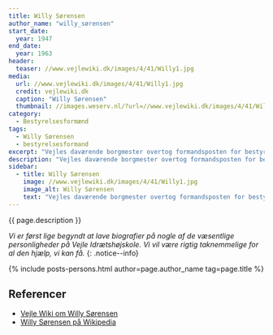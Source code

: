 ```yaml
---
title: Willy Sørensen
author_name: "willy_sørensen"
start_date: 
  year: 1947
end_date:
  year: 1963
header:
  teaser: //www.vejlewiki.dk/images/4/41/Willy1.jpg
media: 
  url: //www.vejlewiki.dk/images/4/41/Willy1.jpg
  credit: vejlewiki.dk
  caption: "Willy Sørensen"
  thumbnail: //images.weserv.nl/?url=//www.vejlewiki.dk/images/4/41/Willy1.jpg&w=100
category:
  - Bestyrelsesformænd
tags:
  - Willy Sørensen
  - bestyrelsesformand
excerpt: "Vejles daværende borgmester overtog formandsposten for bestyrelsen i 1947 og sad på posten indtil 1963."
description: "Vejles daværende borgmester overtog formandsposten for bestyrelsen for Den Jyske Idrætshøjskole efter sin borgmesterkollega."
sidebar:
  - title: Willy Sørensen
    image: //www.vejlewiki.dk/images/4/41/Willy1.jpg
    image_alt: Willy Sørensen
    text: "Vejles daværende borgmester overtog formandsposten for bestyrelsen i 1947 og sad på posten indtil 1963."
---
```


{{ page.description }}

_Vi er først lige begyndt at lave biografier på nogle af de væsentlige personligheder på Vejle Idrætshøjskole. Vi vil være rigtig taknemmelige for al den hjælp, vi kan få._
{: .notice--info}

{% include posts-persons.html author=page.author_name tag=page.title %}

## Referencer

- [Vejle Wiki om Willy Sørensen](http://www.vejlewiki.dk/index.php?title=Willy_S%C3%B8rensen)
- [Willy Sørensen på Wikipedia](https://da.wikipedia.org/wiki/Willy_S%C3%B8rensen)
